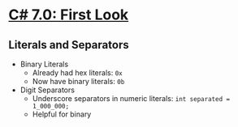 # [C# 7.0: First Look](https://www.lynda.com/C-tutorials/C-7-First-Look/555879-2.html)

## Literals and Separators

+ Binary Literals
  + Already had hex literals: `0x`
  + Now have binary literals: `0b`
+ Digit Separators
  + Underscore separators in numeric literals: `int separated = 1_000_000;`
  + Helpful for binary
  
